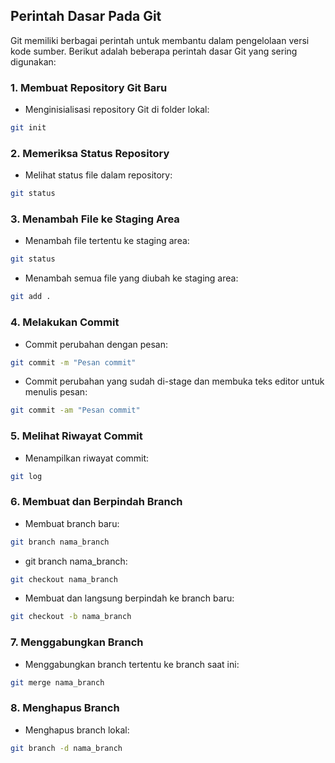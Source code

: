 ## Perintah Dasar Pada Git

Git memiliki berbagai perintah untuk membantu dalam pengelolaan versi kode sumber. Berikut adalah beberapa perintah dasar Git yang sering digunakan:

### 1. Membuat Repository Git Baru
- Menginisialisasi repository Git di folder lokal:
```bash
git init

```

### 2. Memeriksa Status Repository
- Melihat status file dalam repository:
```bash
git status

```

### 3. Menambah File ke Staging Area
- Menambah file tertentu ke staging area:
```bash
git status

```
- Menambah semua file yang diubah ke staging area:
```bash
git add .

```

### 4. Melakukan Commit
- Commit perubahan dengan pesan:
```bash
git commit -m "Pesan commit"

```
- Commit perubahan yang sudah di-stage dan membuka teks editor untuk menulis pesan:
```bash
git commit -am "Pesan commit"

```

### 5. Melihat Riwayat Commit
- Menampilkan riwayat commit:
```bash
git log

```

### 6. Membuat dan Berpindah Branch
- Membuat branch baru:
```bash
git branch nama_branch

```
- git branch nama_branch:
```bash
git checkout nama_branch

```
- Membuat dan langsung berpindah ke branch baru:
```bash
git checkout -b nama_branch

```

### 7. Menggabungkan Branch
- Menggabungkan branch tertentu ke branch saat ini:
```bash
git merge nama_branch

```

### 8. Menghapus Branch
- Menghapus branch lokal:
```bash
git branch -d nama_branch

```
